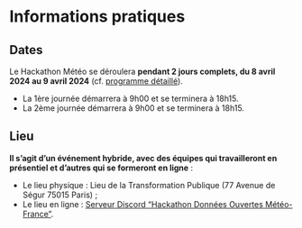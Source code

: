 # Informations pratiques

## **Dates**

Le Hackathon Météo se déroulera **pendant 2 jours complets, du 8 avril 2024 au 9 avril 2024** (cf. [programme](programme.md)[ détaillé](programme.md)).

* La 1ère journée démarrera à 9h00 et se terminera à 18h15.
* La 2ème journée démarrera à 9h00 et se terminera à 18h15.

## **Lieu**

**Il s’agit d’un événement hybride, avec des équipes qui travailleront en présentiel et d’autres qui se formeront en ligne** :

* Le lieu physique : Lieu de la Transformation Publique (77 Avenue de Ségur 75015 Paris) ;
* Le lieu en ligne : [Serveur Discord “Hackathon Données Ouvertes Météo-France”](https://discord.gg/znxPT2S9dq).
